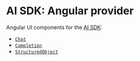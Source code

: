 # AI SDK: Angular provider

Angular UI components for the [AI SDK](https://ai-sdk.dev/docs):

- [`Chat`](https://ai-sdk.dev/docs/reference/ai-sdk-ui/use-chat)
- [`Completion`](https://ai-sdk.dev/docs/reference/ai-sdk-ui/use-completion)
- [`StructuredObject`](https://ai-sdk.dev/docs/reference/ai-sdk-ui/use-object)
